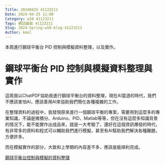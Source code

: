 ```yaml
---
Title: 20240425 41123211
Date: 2024-04-25 11:00
Category: w10 41123211
Tags: 網誌編寫 41123211
Slug: 2024-Spring-w10-blog-41123211
Author: kmol
---
```


本周進行鋼球平衡台 PID 控制與模擬資料整理，以及實作。

<!-- PELICAN_END_SUMMARY -->

# 鋼球平衡台 PID 控制與模擬資料整理與實作

這周我以ChatPDF協助我進行鋼球平衡台的資料整理，現在AI當道的時代，我們不應該害怕AI，應該善用AI來協助我們簡化各種複雜的工作。

在整理資料的過程中，我發現原來進行一個鋼球平衡的專案，需要用到這麼多的專業知識，不論是微積分、Arduino、PID、Matlab等等，但在沒有這麼多知識背景的情況下，能不能實作出成品來，就是一大考驗了，還好在這個資訊爆發的時代，有非常多的資料和程式可以輔助我們進行模擬，甚至有AI幫助我們解決各種難題，方便許多。

而在模擬實作的部分，大致和上學期的內容差不多，應該是能順利完成。

[鋼球平衡台控制與模擬的資料整理](https://leekuchu006.github.io/cd2024/content/Ball%20balance%20research.html)